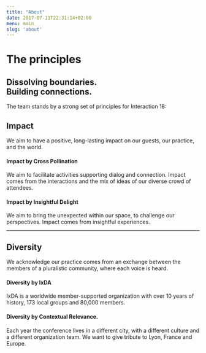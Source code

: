 ```yaml
---
title: "About"
date: 2017-07-11T22:31:14+02:00
menu: main
slug: 'about'
---
```



<h1>The principles</h1>
<h2>Dissolving boundaries.<br>
Building connections.</h2>
<p>
  The team stands by a strong set of principles for Interaction&nbsp;18:
</p>
<h2>Impact</h2>
<p>We aim to have a positive, long-lasting impact on our guests, our practice, and the world.</p>
<div class="boxes boxes-2">
<div class="box">
  <h4>Impact by Cross Pollination</h4>
  <p>We aim to facilitate activities supporting dialog and connection. Impact comes from the interactions and the mix of ideas of our diverse crowd of attendees.</p>
</div>
<div class="box">
  <h4>Impact by Insightful Delight</h4>
  <p>We aim to bring the unexpected within our space, to challenge our perspectives. Impact comes from insightful experiences.</p>
</div>
</div>
<hr class="spacer-t-b">
<h2>Diversity</h2>
<p>We acknowledge our practice comes from an exchange between the members of a pluralistic community, where each voice is heard.</p>
<div class="boxes boxes-2">
<div class="box">
  <h4>Diversity by IxDA</h4>
  <p>IxDA is a worldwide member-supported organization with over 10 years of history, 173 local groups and 80,000 members.</p>
</div>
<div class="box">
  <h4>Diversity by Contextual Relevance.</h4>
  <p>Each year the conference lives in a different city, with a different culture and a different organization team. We want to give tribute to Lyon, France and Europe.</p>
</div>
</div>

